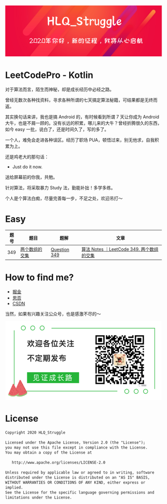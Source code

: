 ![](https://github.com/HLQ-Struggle/LeetCodePro/blob/master/image/HLQ_Struggle.png?raw=true)

LeetCodePro - Kotlin
===

对于算法而言，陌生而神秘，却是成长经历中必经之路。

曾经无数次各种找资料，寻求各种所谓的七天搞定算法秘籍，可结果都是无终而返。

其实换句话来讲，我也是搞 Android 的，有时候看到所谓 7 天让你成为 Android 大牛，也是不屑一顾的。没有长远的积累，哪儿来的大牛？曾经折腾很久的东西，如今 easy 一批，说白了，还是时间久了，写的多了。

一个人，难免会走进各种误区。经历了职场 PUA，顿悟过来，别无他求，自我积累为上。

还是鸡老大的那句话：

- Just do it now.

送给屏幕前的你我，共勉。

针对算法，将采取暴力 Study 法，勤能补拙！多学多练。

个人是个算法白痴，尽量完善每一步，不足之处，欢迎吊打～ 

Easy 
===

|  题号   | 题目  | 题解  | 文章 |
|  ----  | ----  | ----  | ---- |
| 349  | [两个数组的交集](https://leetcode-cn.com/problems/intersection-of-two-arrays/) | [Question 349](https://github.com/HLQ-Struggle/LeetCodePro/blob/master/src/com/hlq/leetcode/array/Question349.kt) | [算法 Notes ｜LeetCode 349. 两个数组的交集](https://juejin.im/post/6892626856354021384) | 

How to find me?
===

- [掘金](https://juejin.im/user/3157453123092488/posts)
- [思否](https://segmentfault.com/blog/hlq96)
- [CSDN](https://heliquan.blog.csdn.net/)

当然，如果有兴趣关注公众号，也是感激不尽的～

![](https://github.com/HLQ-Struggle/LeetCodePro/blob/master/image/wx_gzh.png?raw=true)

License
===

    Copyright 2020 HLQ_Struggle

    Licensed under the Apache License, Version 2.0 (the "License");
    you may not use this file except in compliance with the License.
    You may obtain a copy of the License at

       http://www.apache.org/licenses/LICENSE-2.0

    Unless required by applicable law or agreed to in writing, software
    distributed under the License is distributed on an "AS IS" BASIS,
    WITHOUT WARRANTIES OR CONDITIONS OF ANY KIND, either express or implied.
    See the License for the specific language governing permissions and
    limitations under the License.
